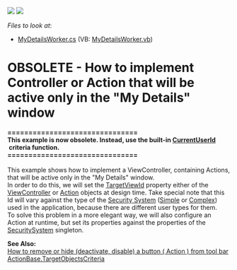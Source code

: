 <!-- default badges list -->
[![](https://img.shields.io/badge/Open_in_DevExpress_Support_Center-FF7200?style=flat-square&logo=DevExpress&logoColor=white)](https://supportcenter.devexpress.com/ticket/details/E2033)
[![](https://img.shields.io/badge/📖_How_to_use_DevExpress_Examples-e9f6fc?style=flat-square)](https://docs.devexpress.com/GeneralInformation/403183)
<!-- default badges end -->
<!-- default file list -->
*Files to look at*:

* [MyDetailsWorker.cs](./CS/WinWebSolution.Module/MyDetailsWorker.cs) (VB: [MyDetailsWorker.vb](./VB/WinWebSolution.Module/MyDetailsWorker.vb))
<!-- default file list end -->
# OBSOLETE - How to implement Controller or Action that will be active only in the "My Details" window


<p><strong>===============================</strong><br /><strong>This example is now obsolete. Instead, use the built-in <a href="https://documentation.devexpress.com/#Xaf/CustomDocument3307">CurrentUserId</a>  criteria function.</strong><br /><strong>===============================</strong><br /><br />This example shows how to implement a ViewController, containing Actions, that will be active only in the "My Details" window.<br /> In order to do this, we will set the <a href="http://documentation.devexpress.com/#Xaf/DevExpressExpressAppActionsActionBase_TargetViewIdtopic">TargetViewId</a> property either of the <a href="http://documentation.devexpress.com/#Xaf/CustomDocument2621">ViewController</a> or <a href="http://documentation.devexpress.com/#Xaf/CustomDocument2622">Action</a> objects at design time. Take special note that this Id will vary against the type of the <a href="http://documentation.devexpress.com/#Xaf/CustomDocument2647">Security System</a> (<a href="http://documentation.devexpress.com/#Xaf/CustomDocument2767">Simple</a> or <a href="http://documentation.devexpress.com/#Xaf/CustomDocument2768">Complex</a>) used in the application, because there are different user types for them.<br /> To solve this problem in a more elegant way, we will also configure an Action at runtime, but set its properties against the properties of the <a href="http://documentation.devexpress.com/#Xaf/CustomDocument2769">SecuritySystem</a> singleton.</p>
<p><strong>See Also:</strong><br /> <a href="https://www.devexpress.com/Support/Center/p/K18055">How to remove or hide (deactivate, disable) a button ( Action ) from tool bar</a><br /> <a href="http://documentation.devexpress.com/#Xaf/DevExpressExpressAppActionsActionBase_TargetObjectsCriteriatopic">ActionBase.TargetObjectsCriteria</a></p>

<br/>



